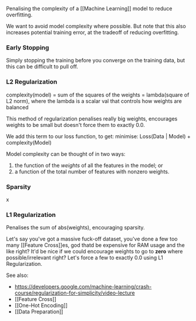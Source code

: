 Penalising the complexity of a [[Machine Learning]] model to reduce overfitting.

We want to avoid model complexity where possible. But note that this also increases potential training error, at the tradeoff of reducing overfitting.


### Early Stopping

Simply stopping the training before you converge on the training data, but this can be difficult to pull off.


### L2 Regularization

complexity(model) = sum of the squares of the weights
								= lambda(square of L2 norm), where the lambda is a scalar val that controls how weights are balanced

This method of regularization penalises really big weights, encourages weights to be small but doesn't force them to exactly 0.0.

We add this term to our loss function, to get:
	minimise: Loss(Data | Model) + complexity(Model)
	
Model complexity can be thought of in two ways:
1. the function of the *weights* of all the features in the model; or
2. a function of the total number of features with nonzero weights.


### Sparsity

x


### L1 Regularization

Penalises the sum of abs(weights), encouraging sparsity.

Let's say you've got a massive fuck-off dataset, you've done a few too many [[Feature Cross]]es, god thatd be expensive for RAM usage and the like right? It'd be nice if we could encourage weights to go to **zero** where possible/irrelevant right? Let's force a few to exactly 0.0 using L1 Regularization.





See also:
- https://developers.google.com/machine-learning/crash-course/regularization-for-simplicity/video-lecture
- [[Feature Cross]]
- [[One-Hot Encoding]]
- [[Data Preparation]]